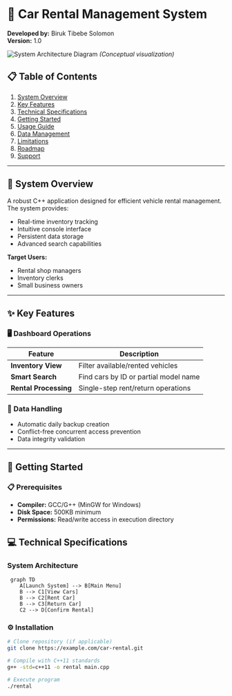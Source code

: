 # 🚗 Car Rental Management System  

**Developed by:** Biruk Tibebe Solomon  
**Version:** 1.0  

![System Architecture Diagram](https://via.placeholder.com/400x200?text=System+Flow+Diagram) *(Conceptual visualization)*  

## 📋 Table of Contents  
1. [System Overview](#-system-overview)  
2. [Key Features](#-key-features)  
3. [Technical Specifications](#-technical-specifications)  
4. [Getting Started](#-getting-started)  
5. [Usage Guide](#-usage-guide)  
6. [Data Management](#-data-management)  
7. [Limitations](#-limitations)  
8. [Roadmap](#-roadmap)  
9. [Support](#-support)  

---

<a id="-system-overview"></a>
## 🌟 System Overview  

A robust C++ application designed for efficient vehicle rental management. The system provides:  

- Real-time inventory tracking  
- Intuitive console interface  
- Persistent data storage  
- Advanced search capabilities  

**Target Users:**  
- Rental shop managers  
- Inventory clerks  
- Small business owners  

---

<a id="-key-features"></a>
## ✨ Key Features  

### 🖥️ Dashboard Operations  
| Feature | Description |  
|---------|-------------|  
| **Inventory View** | Filter available/rented vehicles |  
| **Smart Search** | Find cars by ID or partial model name |  
| **Rental Processing** | Single-step rent/return operations |  

### 🔄 Data Handling  
- Automatic daily backup creation  
- Conflict-free concurrent access prevention  
- Data integrity validation  

---

## 🚀 Getting Started  

### 📋 Prerequisites  
- **Compiler:** GCC/G++ (MinGW for Windows)  
- **Disk Space:** 500KB minimum  
- **Permissions:** Read/write access in execution directory

## 💻 Technical Specifications  
### System Architecture  
```mermaid
 graph TD
    A[Launch System] --> B[Main Menu]
    B --> C1[View Cars]
    B --> C2[Rent Car]
    B --> C3[Return Car]
    C2 --> D[Confirm Rental]
```

### ⚙️ Installation  
```bash
# Clone repository (if applicable)
git clone https://example.com/car-rental.git

# Compile with C++11 standards
g++ -std=c++11 -o rental main.cpp

# Execute program
./rental

 
